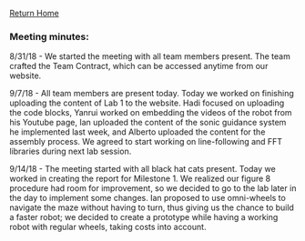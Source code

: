 [Return Home](https://yanray.github.io/Black_Hat_Cats/)

### Meeting minutes:

8/31/18 - We started the meeting with all team members present. The team crafted the Team Contract, which can be accessed anytime from our website.

9/7/18 - All team members are present today. Today we worked on finishing uploading the content of Lab 1 to the website. Hadi focused on uploading the code blocks, Yanrui worked on embedding the videos of the robot from his Youtube page, Ian uploaded the content of the sonic guidance system he implemented last week, and Alberto uploaded the content for the assembly process. We agreed to start working on line-following and FFT libraries during next lab session.

9/14/18 - The meeting started with all black hat cats present. Today we worked in creating the report for Milestone 1. We realized our figure 8 procedure had room for improvement, so we decided to go to the lab later in the day to implement some changes. Ian proposed to use omni-wheels to navigate the maze without having to turn, thus giving us the chance to build a faster robot; we decided to create a prototype while having a working robot with regular wheels, taking costs into account. 
